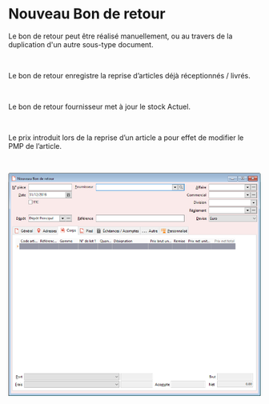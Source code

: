 # Nouveau Bon de retour

Le bon de retour peut être réalisé manuellement, ou au travers de la 
 duplication d'un autre sous-type document.


 


Le bon de retour enregistre la reprise d’articles déjà réceptionnés 
 / livrés.


 


Le bon de retour fournisseur met à jour le stock Actuel.


 


Le prix introduit lors de la reprise d’un article a pour effet de modifier 
 le PMP de l’article.


 


![](BonRetour.png)


